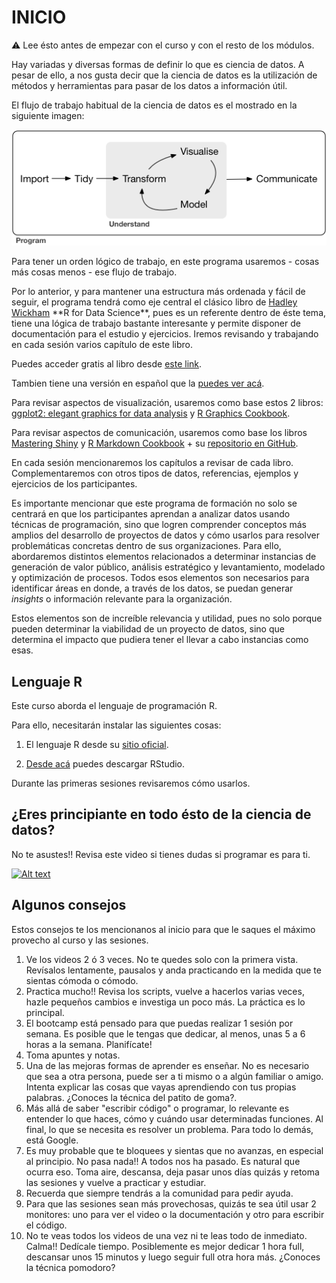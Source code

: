 # INICIO

:warning: Lee ésto antes de empezar con el curso y con el resto de los módulos.

Hay variadas y diversas formas de definir lo que es ciencia de datos. A pesar de ello, a nos gusta decir que la ciencia de datos es la utilización de métodos y herramientas para pasar de los datos a información útil.

El flujo de trabajo habitual de la ciencia de datos es el mostrado en la siguiente imagen:

![](images/data-science%20(1).png)

Para tener un orden lógico de trabajo, en este programa usaremos - cosas más cosas menos - ese flujo de trabajo.

Por lo anterior, y para mantener una estructura más ordenada y fácil de seguir, el programa tendrá como eje central el clásico libro de [Hadley Wickham](http://hadley.nz/) \*\*R for Data Science\*\*, pues es un referente dentro de éste tema, tiene una lógica de trabajo bastante interesante y permite disponer de documentación para el estudio y ejercicios. Iremos revisando y trabajando en cada sesión varios capítulo de este libro.

Puedes acceder gratis al libro desde [este link](https://r4ds.had.co.nz/index.html).

Tambien tiene una versión en español que la [puedes ver acá](https://es.r4ds.hadley.nz/).

Para revisar aspectos de visualización, usaremos como base estos 2 libros: [ggplot2: elegant graphics for data analysis](https://ggplot2-book.org/) y [R Graphics Cookbook](https://r-graphics.org/).

Para revisar aspectos de comunicación, usaremos como base los libros [Mastering Shiny](https://mastering-shiny.org/index.html) y [R Markdown Cookbook](https://bookdown.org/yihui/rmarkdown-cookbook/) + su [repositorio en GitHub](https://github.com/rstudio/rmarkdown).

En cada sesión mencionaremos los capítulos a revisar de cada libro. Complementaremos con otros tipos de datos, referencias, ejemplos y ejercicios de los participantes.

Es importante mencionar que este programa de formación no solo se centrará en que los participantes aprendan a analizar datos usando técnicas de programación, sino que logren comprender conceptos más amplios del desarrollo de proyectos de datos y cómo usarlos para resolver problemáticas concretas dentro de sus organizaciones. Para ello, abordaremos distintos elementos relacionados a determinar instancias de generación de valor público, análisis estratégico y levantamiento, modelado y optimización de procesos. Todos esos elementos son necesarios para identificar áreas en donde, a través de los datos, se puedan generar *insights* o información relevante para la organización.

Estos elementos son de increíble relevancia y utilidad, pues no solo porque pueden determinar la viabilidad de un proyecto de datos, sino que determina el impacto que pudiera tener el llevar a cabo instancias como esas.

## Lenguaje R

Este curso aborda el lenguaje de programación R.

Para ello, necesitarán instalar las siguientes cosas:

1.  El lenguaje R desde su [sitio oficial](https://cran.r-project.org/).

2.  [Desde acá](https://www.rstudio.com/products/rstudio/) puedes descargar RStudio.

Durante las primeras sesiones revisaremos cómo usarlos.

## ¿Eres principiante en todo ésto de la ciencia de datos?

No te asustes!! Revisa este video si tienes dudas si programar es para ti.

[![Alt text](https://img.youtube.com/vi/imNaCay0E2w/0.jpg)](https://www.youtube.com/watch?v=imNaCay0E2w)


## Algunos consejos

Estos consejos te los mencionanos al inicio para que le saques el máximo provecho al curso y las sesiones.

1. Ve los videos 2 ó 3 veces. No te quedes solo con la primera vista. Revísalos lentamente, pausalos y anda practicando en la medida que te sientas cómoda o cómodo.
2. Practica mucho!! Revisa los scripts, vuelve a hacerlos varias veces, hazle pequeños cambios e investiga un poco más. La práctica es lo principal.
3. El bootcamp está pensado para que puedas realizar 1 sesión por semana. Es posible que le tengas que dedicar, al menos, unas 5 a 6 horas a la semana. Planifícate!
4. Toma apuntes y notas. 
5. Una de las mejoras formas de aprender es enseñar. No es necesario que sea a otra persona, puede ser a ti mismo o a algún familiar o amigo. Intenta explicar las cosas que vayas aprendiendo con tus propias palabras. ¿Conoces la técnica del patito de goma?.
6. Más allá de saber "escribir código" o programar, lo relevante es entender lo que haces, cómo y cuándo usar determinadas funciones. Al final, lo que se necesita es resolver un problema. Para todo lo demás, está Google.
7. Es muy probable que te bloquees y sientas que no avanzas, en especial al principio. No pasa nada!! A todos nos ha pasado. Es natural que ocurra eso. Toma aire, descansa, deja pasar unos días quizás y retoma las sesiones y vuelve a practicar y estudiar.
8. Recuerda que siempre tendrás a la comunidad para pedir ayuda.
9. Para que las sesiones sean más provechosas, quizás te sea útil usar 2 monitores: uno para ver el video o la documentación y otro para escribir el código. 
10. No te veas todos los videos de una vez ni te leas todo de inmediato. Calma!! Dedícale tiempo. Posiblemente es mejor dedicar 1 hora full, descansar unos 15 minutos y luego seguir full otra hora más. ¿Conoces la técnica pomodoro?
